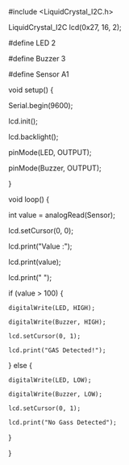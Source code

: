 
#include <LiquidCrystal_I2C.h>

LiquidCrystal_I2C lcd(0x27, 16, 2);



#define LED 2

#define Buzzer 3

#define Sensor A1



void setup() {

  Serial.begin(9600);

  lcd.init();

  lcd.backlight();

  pinMode(LED, OUTPUT);

  pinMode(Buzzer, OUTPUT);

}



void loop() {

  int value = analogRead(Sensor);

  lcd.setCursor(0, 0);

  lcd.print("Value :");

  lcd.print(value);

  lcd.print("  ");



  if (value > 100) {

    digitalWrite(LED, HIGH);

    digitalWrite(Buzzer, HIGH);

    lcd.setCursor(0, 1);

    lcd.print("GAS Detected!");

  } else {

    digitalWrite(LED, LOW);

    digitalWrite(Buzzer, LOW);

    lcd.setCursor(0, 1);

    lcd.print("No Gass Detected");

  }

}
